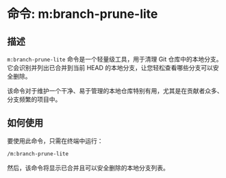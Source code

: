 # 命令: m:branch-prune-lite

## 描述

`m:branch-prune-lite` 命令是一个轻量级工具，用于清理 Git 仓库中的本地分支。它会识别并列出已合并到当前 HEAD 的本地分支，让您轻松查看哪些分支可以安全删除。

该命令对于维护一个干净、易于管理的本地仓库特别有用，尤其是在贡献者众多、分支频繁的项目中。

## 如何使用

要使用此命令，只需在终端中运行：

```bash
/m:branch-prune-lite
```

然后，该命令将显示已合并且可以安全删除的本地分支列表。
